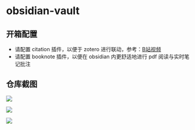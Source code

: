 # obsidian-vault

## 开箱配置

- 请配置 citation 插件，以便于 zotero 进行联动，参考：[B站视频](https://www.bilibili.com/video/BV1W24y1Y7is/?spm_id_from=333.999.list.card_archive.click)
- 请配置 booknote 插件，以便在 obsidian 内更舒适地进行 pdf 阅读与实时笔记批注 


## 仓库截图

![](Pasted%20image%2020230130164229.png)

![](Pasted%20image%2020230130164159.png)


![](Pasted%20image%2020230130164731.png)
